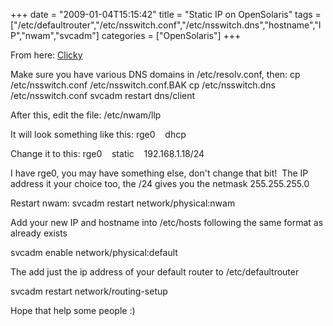 +++
date = "2009-01-04T15:15:42"
title = "Static IP on OpenSolaris"
tags = ["/etc/defaultrouter","/etc/nsswitch.conf","/etc/nsswitch.dns","hostname","IP","nwam","svcadm"]
categories = ["OpenSolaris"]
+++

From here: [Clicky][1]

Make sure you have various DNS domains in /etc/resolv.conf, then:
cp /etc/nsswitch.conf /etc/nsswitch.conf.BAK
cp /etc/nsswitch.dns /etc/nsswitch.conf
svcadm restart dns/client

After this, edit the file: /etc/nwam/llp

It will look something like this:
rge0    dhcp

Change it to this:
rge0    static    192.168.1.18/24

I have rge0, you may have something else, don't change that bit!  The IP address it your choice too, the /24 gives you the netmask 255.255.255.0

Restart nwam:
svcadm restart network/physical:nwam

Add your new IP and hostname into /etc/hosts following the same format as already exists

svcadm enable network/physical:default

The add just the ip address of your default router to /etc/defaultrouter

svcadm restart network/routing-setup

Hope that help some people :)

  [1]: http://malsserver.blogspot.com/2008/08/setting-up-static-network-configuration.html
